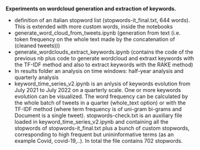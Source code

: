 <b>Experiments on wordcloud generation and extraction of keywords.</b>
- definition of  an italian stopword list (stopwords-it_final.txt, 644 words). This is extended with more custom words, inside the notebooks
-   generate_word_cloud_from_tweets.ipynb (generation from text (i.e. token frequency on the whole text made by the concatenation of (cleaned tweets)))
-   generate_wordclouds_extract_keywords.ipynb (contains the code of the previous nb plus code to generate wordcloud and extraxt keywords with the TF-IDF method and also to extract keywords with the RAKE method)
- In results folder an analysis on time windows: half-year analysis and quarterly analysis
- keyword_time_series_v2.ipynb is an anlysis of keywords evolution from July 2021 to July 2022 on a quarterly scale. One or more keywords evolution can be visualized. The word frequency can be calculated by the whole batch of tweets in a quarter (whole_text option) or with the TF-IDF method (where term frequency is of uni-gram bi-grams and Document is a single tweet). 
stopwords-check.txt is an auxiliary file loaded in keyword_time_series_v2.ipynb and containing all the stopwords of stopwords-it_final.txt plus a bunch of custom stopwords, corresponding to high frequent but unininformative terms (as an example Covid, covid-19,..). In total the file contains 702 stopwords.
